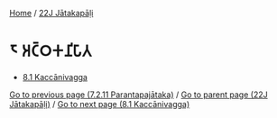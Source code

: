 
[Home](/) / [22J Jātakapāḷi](/tipitaka/22J.md)

# 𑁮 𑀅𑀝𑁆𑀞𑀓𑀦𑀺𑀧𑀸𑀢

* [8.1 Kaccānivagga](/tipitaka/22J/8/8.1.md)

[Go to previous page (7.2.11 Parantapajātaka)](/tipitaka/22J/7/7.2/7.2.11.md) / [Go to parent page (22J Jātakapāḷi)](/tipitaka/22J/0.md) / [Go to next page (8.1 Kaccānivagga)](/tipitaka/22J/8/8.1.md)



